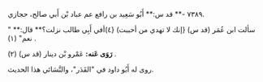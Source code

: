 ٧٣٨٩ -** قد س:** أَبُو سَعِيد بن رافع عم عباد بْن أَبي صالح، حجازي.

" سألت ابن عُمَر (قد س) {إنك لا تهدي من أحببت) {٤)أفي أَبِي طالب نزلت؟** قال:** نعم" (١) .

**رَوَى عَنه:** عَمْرو بْن دينار (قد س) (٢) .

روى له أَبُو داود في "القَدَر"، والنَّسَائي هذا الحديث.